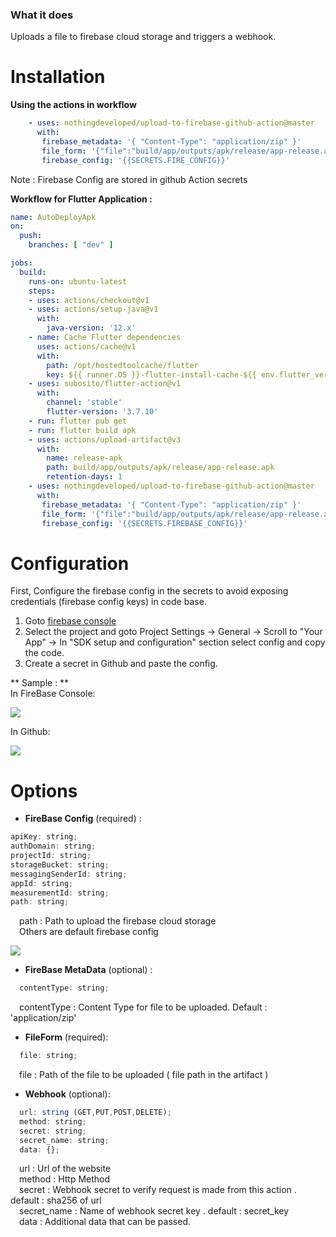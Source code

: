 ### What it does
 Uploads a file to firebase cloud storage and triggers a webhook.

# Installation
**Using the actions in workflow**
```yaml
    - uses: nothingdeveloped/upload-to-firebase-github-action@master 
      with:
       firebase_metadata: '{ "Content-Type": "application/zip" }'
       file_form: '{"file":"build/app/outputs/apk/release/app-release.apk"}'
       firebase_config: '{{SECRETS.FIRE_CONFIG}}'
```
Note : Firebase Config are stored in github Action secrets

**Workflow for Flutter Application :**

```yaml
name: AutoDeployApk
on:
  push:
    branches: [ "dev" ]

jobs:
  build:
    runs-on: ubuntu-latest
    steps:
    - uses: actions/checkout@v1
    - uses: actions/setup-java@v1
      with:
        java-version: '12.x'
    - name: Cache Flutter dependencies
      uses: actions/cache@v1
      with:
        path: /opt/hostedtoolcache/flutter
        key: ${{ runner.OS }}-flutter-install-cache-${{ env.flutter_version }}
    - uses: subosito/flutter-action@v1
      with:
        channel: 'stable' 
        flutter-version: '3.7.10' 
    - run: flutter pub get
    - run: flutter build apk
    - uses: actions/upload-artifact@v3
      with:
        name: release-apk
        path: build/app/outputs/apk/release/app-release.apk
        retention-days: 1
    - uses: nothingdeveloped/upload-to-firebase-github-action@master 
      with:
       firebase_metadata: '{ "Content-Type": "application/zip" }'
       file_form: '{"file":"build/app/outputs/apk/release/app-release.apk"}'
       firebase_config: '{{SECRETS.FIREBASE_CONFIG}}'
```

# Configuration
First, Configure the firebase config in the secrets to avoid exposing credentials (firebase config keys) in code base.
1. Goto [firebase console](https://console.firebase.google.com/ "firebase console")
2. Select the project and goto Project Settings -> General -> Scroll to "Your App" -> In "SDK setup and configuration" section select config and copy the code.
3. Create a secret in Github and paste the config.

** Sample : ** \
In FireBase Console: 

![](https://nothingdeveloped.github.io/assets/firebase_config.png)

In Github: 

![](https://nothingdeveloped.github.io/assets/github_action_secret.png)


# Options
- **FireBase Config** (required) : 
 ```javascript
apiKey: string;
authDomain: string;
projectId: string;
storageBucket: string;
messagingSenderId: string;
appId: string;
measurementId: string;
path: string;
```
&emsp;path : Path to upload the firebase cloud storage \
&emsp;Others are default firebase config 

![](https://nothingdeveloped.github.io/assets/firebase_cloud_storage.png)

- **FireBase MetaData** (optional) :
```javascript
  contentType: string;
```
&emsp;contentType : Content Type for file to be uploaded. Default : 'application/zip'

- **FileForm** (required):
```javascript
  file: string;
```
&emsp;file : Path of the file to be uploaded ( file path in the artifact )

- **Webhook** (optional):
```javascript
  url: string (GET,PUT,POST,DELETE);
  method: string;
  secret: string;
  secret_name: string;
  data: {};
```
&emsp;url : Url of the website \
&emsp;method : Http Method \
&emsp;secret : Webhook secret to verify request is made from this action . default : sha256 of url \
&emsp;secret_name : Name of webhook secret key . default : secret_key \
&emsp;data : Additional data that can be passed. 




